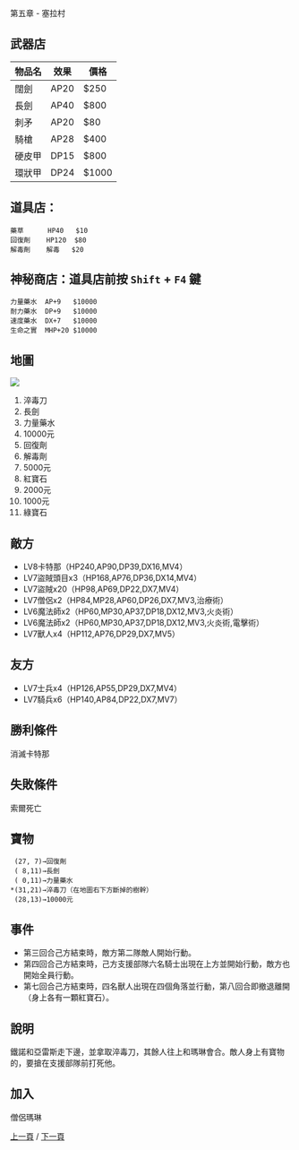 第五章 - 塞拉村

## 武器店

| 物品名 | 效果 | 價格 |
| -- | -- | -- |
| 闊劍 | AP20 | $250 |
| 長劍 | AP40 | $800 |
| 刺矛 | AP20 | $80 |
| 騎槍 |  AP28 | $400 |
| 硬皮甲 | DP15 | $800 |
| 環狀甲 | DP24 | $1000 |

## 道具店：

```
藥草      HP40   $10
回復劑    HP120  $80
解毒劑    解毒   $20
```

## 神秘商店：道具店前按 `Shift` + `F4` 鍵

```
力量藥水  AP+9   $10000
耐力藥水  DP+9   $10000
速度藥水  DX+7   $10000
生命之實  MHP+20 $10000
```

## 地圖

![](../images/5.jpg)

1. 淬毒刀
2. 長劍
3. 力量藥水
4. 10000元
5. 回復劑
6. 解毒劑
7. 5000元
8. 紅寶石
9. 2000元
10. 1000元
11. 綠寶石

## 敵方

* LV8卡特那（HP240,AP90,DP39,DX16,MV4）
* LV7盜賊頭目x3（HP168,AP76,DP36,DX14,MV4）
* LV7盜賊x20（HP98,AP69,DP22,DX7,MV4）
* LV7僧侶x2（HP84,MP28,AP60,DP26,DX7,MV3,治療術）
* LV6魔法師x2（HP60,MP30,AP37,DP18,DX12,MV3,火炎術）
* LV6魔法師x2（HP60,MP30,AP37,DP18,DX12,MV3,火炎術,電擊術）
* LV7獸人x4（HP112,AP76,DP29,DX7,MV5）

## 友方

* LV7士兵x4（HP126,AP55,DP29,DX7,MV4）
* LV7騎兵x6（HP140,AP84,DP22,DX7,MV7）

## 勝利條件

消滅卡特那

## 失敗條件

索爾死亡

## 寶物

```
 (27, 7)→回復劑
 ( 8,11)→長劍
 ( 0,11)→力量藥水
*(31,21)→淬毒刀（在地圖右下方斷掉的樹幹）
 (28,13)→10000元
```

## 事件

* 第三回合己方結束時，敵方第二隊敵人開始行動。
* 第四回合己方結束時，己方支援部隊六名騎士出現在上方並開始行動，敵方也開始全員行動。
* 第七回合己方結束時，四名獸人出現在四個角落並行動，第八回合即撤退離開（身上各有一顆紅寶石）。

## 說明

鐵諾和亞雷斯走下邊，並拿取淬毒刀，其餘人往上和瑪琳會合。敵人身上有寶物的，要搶在支援部隊前打死他。

## 加入

僧侶瑪琳

[上一頁](4.md) / [下一頁](6.md)
